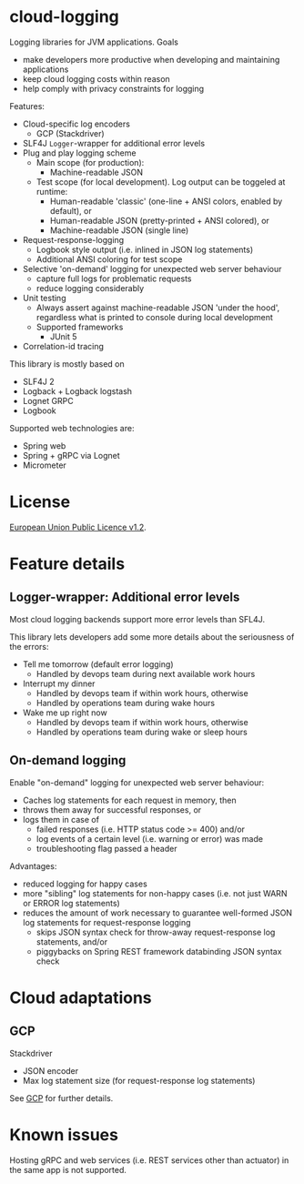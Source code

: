 # cloud-logging
Logging libraries for JVM applications. Goals

 * make developers more productive when developing and maintaining applications
 * keep cloud logging costs within reason
 * help comply with privacy constraints for logging

Features:

 * Cloud-specific log encoders
   * GCP (Stackdriver)
 * SLF4J `Logger`-wrapper for additional error levels 
 * Plug and play logging scheme
   * Main scope (for production):
     * Machine-readable JSON 
   * Test scope (for local development). Log output can be toggeled at runtime:
     * Human-readable 'classic' (one-line + ANSI colors, enabled by default), or
     * Human-readable JSON (pretty-printed + ANSI colored), or
     * Machine-readable JSON (single line)
 * Request-response-logging
     * Logbook style output (i.e. inlined in JSON log statements)
     * Additional ANSI coloring for test scope
 * Selective 'on-demand' logging for unexpected web server behaviour
     * capture full logs for problematic requests
     * reduce logging considerably
 * Unit testing
   * Always assert against machine-readable JSON 'under the hood', regardless what is printed to console during local development
   * Supported frameworks
     * JUnit 5
 * Correlation-id tracing

This library is mostly based on

 * SLF4J 2
 * Logback + Logback logstash
 * Lognet GRPC
 * Logbook

Supported web technologies are:

 * Spring web
 * Spring + gRPC via Lognet
 * Micrometer

# License
[European Union Public Licence v1.2](https://eupl.eu/).

# Feature details

## Logger-wrapper: Additional error levels
Most cloud logging backends support more error levels than SFL4J. 

This library lets developers add some more details about the seriousness of the errors:

* Tell me tomorrow (default error logging)
    * Handled by devops team during next available work hours
* Interrupt my dinner
    * Handled by devops team if within work hours, otherwise
    * Handled by operations team during wake hours
* Wake me up right now
    * Handled by devops team if within work hours, otherwise
    * Handled by operations team during wake or sleep hours

## On-demand logging
Enable "on-demand" logging for unexpected web server behaviour:

  * Caches log statements for each request in memory, then
  * throws them away for successful responses, or
  * logs them in case of
      * failed responses (i.e. HTTP status code >= 400) and/or
      * log events of a certain level (i.e. warning or error) was made
      * troubleshooting flag passed a header

Advantages:

  * reduced logging for happy cases
  * more "sibling" log statements for non-happy cases (i.e. not just WARN or ERROR log statements)
  * reduces the amount of work necessary to guarantee well-formed JSON log statements for request-response logging
      * skips JSON syntax check for throw-away request-response log statements, and/or
      * piggybacks on Spring REST framework databinding JSON syntax check 

# Cloud adaptations

## GCP
Stackdriver 

 * JSON encoder
 * Max log statement size (for request-response log statements)

See [GCP](gcp) for further details.

# Known issues
Hosting gRPC and web services (i.e. REST services other than actuator) in the same app is not supported.

